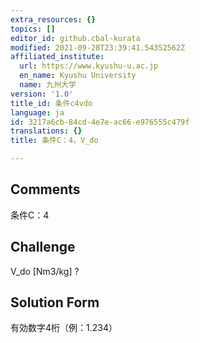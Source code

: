 ```yaml
---
extra_resources: {}
topics: []
editor_id: github.cbal-kurata
modified: 2021-09-28T23:39:41.54352562Z
affiliated_institute:
  url: https://www.kyushu-u.ac.jp
  en_name: Kyushu University
  name: 九州大学
version: '1.0'
title_id: 条件c4vdo
language: ja
id: 3217a6cb-84cd-4e7e-ac66-e976555c479f
translations: {}
title: 条件C：4，V_do

---
```


## Comments
条件C：4

## Challenge
V_do [Nm3/kg] ?

## Solution Form
有効数字4桁（例：1.234）




